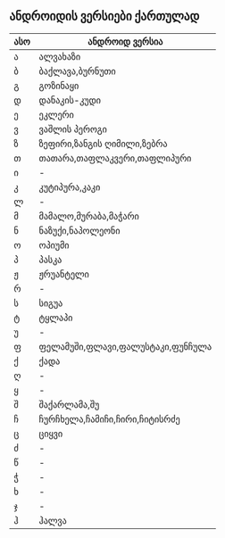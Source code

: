 ## ანდროიდის ვერსიები ქართულად


| ასო | ანდროიდ ვერსია 
|---- |----
| ა | ალვახაზი | 
| ბ | ბაქლავა,ბურნუთი | 
| გ | გოზინაყი | 
| დ | დანაკის-კუდი | 
| ე | ეკლერი | 
| ვ | ვაშლის პეროგი | 
| ზ | ზეფირი,ზანგის ღიმილი,ზებრა | 
| თ | თათარა,თაფლაკვერი,თაფლიპური | 
| ი | - | 
| კ | კუტიპურა,კაკი | 
| ლ | - | 
| მ | მამალო,მურაბა,მაჭარი | 
| ნ | ნაზუქი,ნაპოლეონი | 
| ო | ოპიუმი | 
| პ | პასკა | 
| ჟ | ჟრუანტელი | 
| რ | - | 
| ს | სიგუა | 
| ტ | ტყლაპი | 
| უ | - | 
| ფ | ფელამუში,ფლავი,ფალუსტაკი,ფუნჩულა | 
| ქ | ქადა | 
| ღ | - | 
| ყ | - | 
| შ | შაქარლამა,შუ | 
| ჩ | ჩურჩხელა,ჩამიჩი,ჩირი,ჩიტისრძე | 
| ც | ციყვი | 
| ძ | - | 
| წ | - |
| ჭ | - |
| ხ | - |
| ჯ | - |
| ჰ | ჰალვა |

